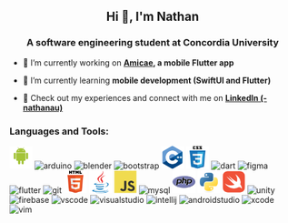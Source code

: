 <h2 align="center">Hi 👋, I'm Nathan</h1>
<h3 align="center">A software engineering student at Concordia University</h3>

- 🔭 I’m currently working on **[Amicae](https://github.com/nathan-au/amicae-app.git), a mobile Flutter app**

- 🌱 I’m currently learning **mobile development (SwiftUI and Flutter)**

- 📄 Check out my experiences and connect with me on **[LinkedIn (-nathanau)](https://www.linkedin.com/in/-nathanau/)**

<h3 align="left">Languages and Tools:</h3>
<p align="left"> 
  <img src="https://raw.githubusercontent.com/devicons/devicon/master/icons/android/android-original-wordmark.svg" alt="android" width="40" height="40"/> 
  <img src="https://cdn.worldvectorlogo.com/logos/arduino-1.svg" alt="arduino" width="40" height="40"/> 
  <img src="https://download.blender.org/branding/community/blender_community_badge_white.svg" alt="blender" width="40" height="40"/> 
  <img src="https://v5.getbootstrap.com/docs/5.0/assets/brand/bootstrap-logo-shadow.png" alt="bootstrap" width="auto" height="40"/> 
  <img src="https://raw.githubusercontent.com/devicons/devicon/master/icons/cplusplus/cplusplus-original.svg" alt="cplusplus" width="40" height="40"/> 
  <img src="https://raw.githubusercontent.com/devicons/devicon/master/icons/css3/css3-original-wordmark.svg" alt="css3" width="40" height="40"/> 
  <img src="https://www.vectorlogo.zone/logos/dartlang/dartlang-icon.svg" alt="dart" width="40" height="40"/> 
  <img src="https://www.vectorlogo.zone/logos/figma/figma-icon.svg" alt="figma" width="40" height="40"/> 
  <img src="https://www.vectorlogo.zone/logos/flutterio/flutterio-icon.svg" alt="flutter" width="40" height="40"/>
  <img src="https://www.vectorlogo.zone/logos/git-scm/git-scm-icon.svg" alt="git" width="40" height="40"/> 
  <img src="https://raw.githubusercontent.com/devicons/devicon/master/icons/html5/html5-original-wordmark.svg" alt="html5" width="40" height="40"/> 
  <img src="https://raw.githubusercontent.com/devicons/devicon/master/icons/java/java-original.svg" alt="java" width="40" height="40"/> 
  <img src="https://raw.githubusercontent.com/devicons/devicon/master/icons/javascript/javascript-original.svg" alt="javascript" width="40" height="40"/> 
  <img src="https://pngimg.com/uploads/mysql/mysql_PNG9.png" alt="mysql" width="auto" height="40"/> 
  <img src="https://raw.githubusercontent.com/devicons/devicon/master/icons/php/php-original.svg" alt="php" width="40" height="40"/> 
  <img src="https://raw.githubusercontent.com/devicons/devicon/master/icons/python/python-original.svg" alt="python" width="40" height="40"/> 
  <img src="https://raw.githubusercontent.com/devicons/devicon/master/icons/swift/swift-original.svg" alt="swift" width="auto" height="40"/> 
  <img src="https://avatars.githubusercontent.com/u/426196?s=200&v=4" alt="unity" width="40" height="40"/> 
  <img src="https://brandeps.com/logo-download/F/Firebase-logo-02.png" alt="firebase" width="auto" height="40"/> 
  <img src="https://upload.wikimedia.org/wikipedia/commons/thumb/9/9a/Visual_Studio_Code_1.35_icon.svg/1024px-Visual_Studio_Code_1.35_icon.svg.png" alt="vscode" width="auto" height="40"/> 
  <img src="https://upload.wikimedia.org/wikipedia/commons/thumb/5/59/Visual_Studio_Icon_2019.svg/2060px-Visual_Studio_Icon_2019.svg.png" alt="visualstudio" width="auto" height="40"/> 
  <img src="https://upload.wikimedia.org/wikipedia/commons/thumb/9/9c/IntelliJ_IDEA_Icon.svg/512px-IntelliJ_IDEA_Icon.svg.png" alt="intellij" width="auto" height="40"/> 
  <img src="https://uxwing.com/wp-content/themes/uxwing/download/brands-and-social-media/android-studio-icon.png" alt="androidstudio" width="auto" height="40"/> 
  <img src="https://upload.wikimedia.org/wikipedia/commons/thumb/1/1b/Xcode.svg/1200px-Xcode.svg.png" alt="xcode" width="auto" height="40"/> 
  <img src="https://upload.wikimedia.org/wikipedia/commons/thumb/9/9f/Vimlogo.svg/1200px-Vimlogo.svg.png" alt="vim" width="auto" height="40"/> 
  <!---<img src="" alt="" width="auto" height="40"/>-->
</p>

